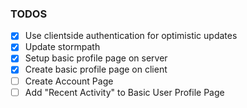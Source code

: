### TODOS
- [x] Use clientside authentication for optimistic updates
- [x] Update stormpath
- [x] Setup basic profile page on server
- [x] Create basic profile page on client
- [ ] Create Account Page
- [ ] Add "Recent Activity" to Basic User Profile Page